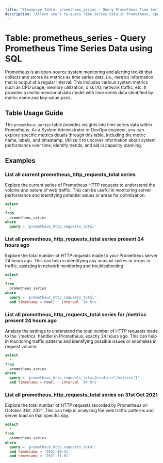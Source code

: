 ```yaml
---
title: "Steampipe Table: prometheus_series - Query Prometheus Time Series Data using SQL"
description: "Allows users to query Time Series Data in Prometheus, specifically the series of data points indexed by time, providing insights into system metrics over a period of time."
---
```


# Table: prometheus_series - Query Prometheus Time Series Data using SQL

Prometheus is an open-source system monitoring and alerting toolkit that collects and stores its metrics as time series data, i.e., metrics information that is output at a regular interval. This includes various system metrics such as CPU usage, memory utilization, disk I/O, network traffic, etc. It provides a multidimensional data model with time series data identified by metric name and key-value pairs.

## Table Usage Guide

The `prometheus_series` table provides insights into time series data within Prometheus. As a System Administrator or DevOps engineer, you can explore specific metrics details through this table, including the metric name, labels, and timestamp. Utilize it to uncover information about system performance over time, identify trends, and aid in capacity planning.

## Examples

### List all current prometheus_http_requests_total series
Explore the current series of Prometheus HTTP requests to understand the volume and nature of web traffic. This can be useful in monitoring server performance and identifying potential issues or areas for optimization.

```sql
select
  *
from
  prometheus_series
where
  query = 'prometheus_http_requests_total'
```

### List all prometheus_http_requests_total series present 24 hours ago
Explore the total number of HTTP requests made to your Prometheus server 24 hours ago. This can help in identifying any unusual spikes or drops in traffic, assisting in network monitoring and troubleshooting.

```sql
select
  *
from
  prometheus_series
where
  query = 'prometheus_http_requests_total'
  and timestamp = now() - interval '24 hrs'
```

### List all prometheus_http_requests_total series for /metrics present 24 hours ago
Analyze the settings to understand the total number of HTTP requests made to the '/metrics' handler in Prometheus, exactly 24 hours ago. This can help in monitoring traffic patterns and identifying possible issues or anomalies in request volume.

```sql
select
  *
from
  prometheus_series
where
  query = 'prometheus_http_requests_total{handler="/metrics"}'
  and timestamp = now() - interval '24 hrs'
```

### List all prometheus_http_requests_total series on 31st Oct 2021
Explore the total number of HTTP requests recorded by Prometheus on October 31st, 2021. This can help in analyzing the web traffic patterns and server load on that specific day.

```sql
select
  *
from
  prometheus_series
where
  query = 'prometheus_http_requests_total'
  and timestamp > '2021-10-31'
  and timestamp < '2021-11-01'
```